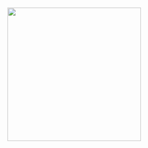 # <img src="https://raw.githubusercontent.com/swagger-api/swagger.io/wordpress/images/assets/SWU-logo-clr.png" width="300">
